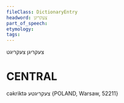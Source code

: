 ```yaml
---
fileClass: DictionaryEntry
headword: צעקריגן
part_of_speech: 
etymology: 
tags: 
---
```

צעקריגן
צעקריגט

CENTRAL
========

cəkriktə צעקריגטע {POLAND, Warsaw, 52211}